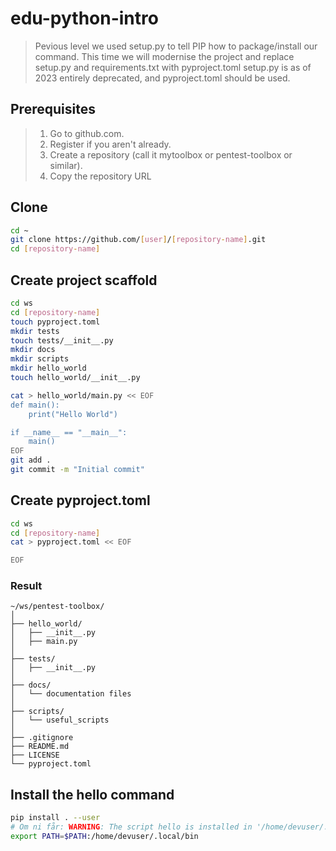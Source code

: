 # edu-python-intro

> Pevious level we used setup.py to tell PIP how to package/install our command.
> This time we will modernise the project and replace setup.py and requirements.txt with pyproject.toml
> setup.py is as of 2023 entirely deprecated, and pyproject.toml should be used.

## Prerequisites

> 1. Go to github.com.
> 2. Register if you aren't already.
> 3. Create a repository (call it mytoolbox or pentest-toolbox or similar).
> 4. Copy the repository URL


## Clone

```bash
cd ~
git clone https://github.com/[user]/[repository-name].git
cd [repository-name]
```

## Create project scaffold

```bash
cd ws
cd [repository-name]
touch pyproject.toml
mkdir tests
touch tests/__init__.py
mkdir docs
mkdir scripts
mkdir hello_world
touch hello_world/__init__.py

cat > hello_world/main.py << EOF
def main():
    print("Hello World")

if __name__ == "__main__":
    main()
EOF
git add .
git commit -m "Initial commit"
```

## Create pyproject.toml

```bash
cd ws
cd [repository-name]
cat > pyproject.toml << EOF

EOF
```



### Result

```
~/ws/pentest-toolbox/
│
├── hello_world/
│   ├── __init__.py
│   ├── main.py
│
├── tests/
│   ├── __init__.py
│
├── docs/
│   └── documentation files
│
├── scripts/
│   └── useful_scripts
│
├── .gitignore
├── README.md
├── LICENSE
└── pyproject.toml
```

## Install the hello command

```bash
pip install . --user
# Om ni får: WARNING: The script hello is installed in '/home/devuser/.local/bin' which is not on PATH.
export PATH=$PATH:/home/devuser/.local/bin
```
